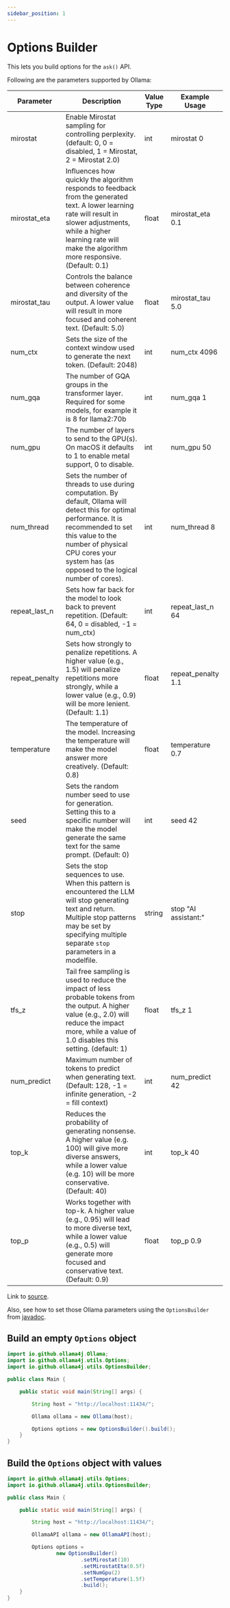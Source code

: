 ```yaml
---
sidebar_position: 1
---
```


# Options Builder

This lets you build options for the `ask()` API.

Following are the parameters supported by Ollama:

| Parameter      | Description                                                                                                                                                                                                                                             | Value Type | Example Usage        |
|----------------|---------------------------------------------------------------------------------------------------------------------------------------------------------------------------------------------------------------------------------------------------------|------------|----------------------|
| mirostat       | Enable Mirostat sampling for controlling perplexity. (default: 0, 0 = disabled, 1 = Mirostat, 2 = Mirostat 2.0)                                                                                                                                         | int        | mirostat 0           |
| mirostat_eta   | Influences how quickly the algorithm responds to feedback from the generated text. A lower learning rate will result in slower adjustments, while a higher learning rate will make the algorithm more responsive. (Default: 0.1)                        | float      | mirostat_eta 0.1     |
| mirostat_tau   | Controls the balance between coherence and diversity of the output. A lower value will result in more focused and coherent text. (Default: 5.0)                                                                                                         | float      | mirostat_tau 5.0     |
| num_ctx        | Sets the size of the context window used to generate the next token. (Default: 2048)                                                                                                                                                                    | int        | num_ctx 4096         |
| num_gqa        | The number of GQA groups in the transformer layer. Required for some models, for example it is 8 for llama2:70b                                                                                                                                         | int        | num_gqa 1            |
| num_gpu        | The number of layers to send to the GPU(s). On macOS it defaults to 1 to enable metal support, 0 to disable.                                                                                                                                            | int        | num_gpu 50           |
| num_thread     | Sets the number of threads to use during computation. By default, Ollama will detect this for optimal performance. It is recommended to set this value to the number of physical CPU cores your system has (as opposed to the logical number of cores). | int        | num_thread 8         |
| repeat_last_n  | Sets how far back for the model to look back to prevent repetition. (Default: 64, 0 = disabled, -1 = num_ctx)                                                                                                                                           | int        | repeat_last_n 64     |
| repeat_penalty | Sets how strongly to penalize repetitions. A higher value (e.g., 1.5) will penalize repetitions more strongly, while a lower value (e.g., 0.9) will be more lenient. (Default: 1.1)                                                                     | float      | repeat_penalty 1.1   |
| temperature    | The temperature of the model. Increasing the temperature will make the model answer more creatively. (Default: 0.8)                                                                                                                                     | float      | temperature 0.7      |
| seed           | Sets the random number seed to use for generation. Setting this to a specific number will make the model generate the same text for the same prompt. (Default: 0)                                                                                       | int        | seed 42              |
| stop           | Sets the stop sequences to use. When this pattern is encountered the LLM will stop generating text and return. Multiple stop patterns may be set by specifying multiple separate `stop` parameters in a modelfile.                                      | string     | stop "AI assistant:" |
| tfs_z          | Tail free sampling is used to reduce the impact of less probable tokens from the output. A higher value (e.g., 2.0) will reduce the impact more, while a value of 1.0 disables this setting. (default: 1)                                               | float      | tfs_z 1              |
| num_predict    | Maximum number of tokens to predict when generating text. (Default: 128, -1 = infinite generation, -2 = fill context)                                                                                                                                   | int        | num_predict 42       |
| top_k          | Reduces the probability of generating nonsense. A higher value (e.g. 100) will give more diverse answers, while a lower value (e.g. 10) will be more conservative. (Default: 40)                                                                        | int        | top_k 40             |
| top_p          | Works together with top-k. A higher value (e.g., 0.95) will lead to more diverse text, while a lower value (e.g., 0.5) will generate more focused and conservative text. (Default: 0.9)                                                                 | float      | top_p 0.9            |

Link to [source](https://github.com/jmorganca/ollama/blob/main/docs/modelfile.md#valid-parameters-and-values).

Also, see how to set those Ollama parameters using
the `OptionsBuilder`
from [javadoc](https://ollama4j.github.io/ollama4j/apidocs/io/github/ollama4j/ollama4j/core/utils/OptionsBuilder.html).

## Build an empty `Options` object

```java
import io.github.ollama4j.Ollama;
import io.github.ollama4j.utils.Options;
import io.github.ollama4j.utils.OptionsBuilder;

public class Main {

    public static void main(String[] args) {

        String host = "http://localhost:11434/";

        Ollama ollama = new Ollama(host);

        Options options = new OptionsBuilder().build();
    }
}
```

## Build the `Options` object with values

```java
import io.github.ollama4j.utils.Options;
import io.github.ollama4j.utils.OptionsBuilder;

public class Main {

    public static void main(String[] args) {

        String host = "http://localhost:11434/";

        OllamaAPI ollama = new OllamaAPI(host);

        Options options =
                new OptionsBuilder()
                        .setMirostat(10)
                        .setMirostatEta(0.5f)
                        .setNumGpu(2)
                        .setTemperature(1.5f)
                        .build();
    }
}
```
